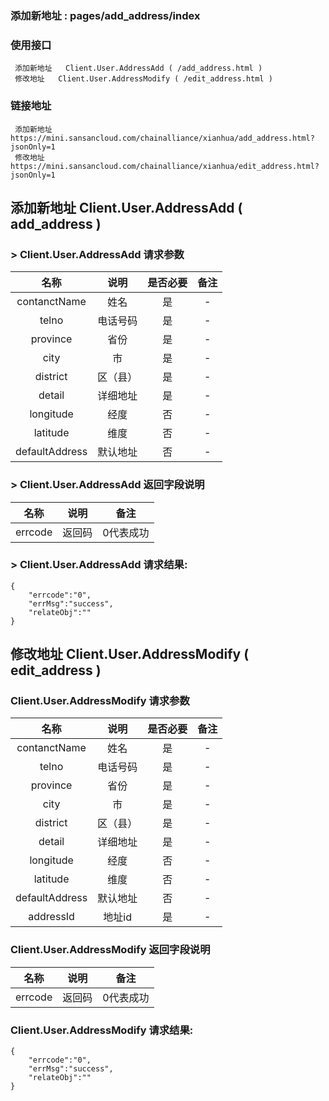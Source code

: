 ### 添加新地址 :   pages/add_address/index

### 使用接口

     添加新地址   Client.User.AddressAdd ( /add_address.html )
     修改地址   Client.User.AddressModify ( /edit_address.html )

### 链接地址

     添加新地址   https://mini.sansancloud.com/chainalliance/xianhua/add_address.html?jsonOnly=1
     修改地址   https://mini.sansancloud.com/chainalliance/xianhua/edit_address.html?jsonOnly=1

##  添加新地址   Client.User.AddressAdd ( add_address )
### > Client.User.AddressAdd  请求参数

|名称|说明|是否必要|备注
|:---:|:---:|:---:|:---:|
|contanctName|姓名|是|-
|telno|电话号码|是|-
|province|省份|是|-
|city|市|是|-
|district|区（县）|是|-
|detail|详细地址|是|-
|longitude|经度|否|-
|latitude|维度|否|-
|defaultAddress|默认地址|否|-

### > Client.User.AddressAdd  返回字段说明
|名称|说明|备注
|:---:|:---:|:---:|
|errcode|返回码| 0代表成功


### > Client.User.AddressAdd  请求结果:

    {
        "errcode":"0",
        "errMsg":"success",
        "relateObj":""
    }
##  修改地址   Client.User.AddressModify ( edit_address )
###  Client.User.AddressModify  请求参数

|名称|说明|是否必要|备注
|:---:|:---:|:---:|:---:|
|contanctName|姓名|是|-
|telno|电话号码|是|-
|province|省份|是|-
|city|市|是|-
|district|区（县）|是|-
|detail|详细地址|是|-
|longitude|经度|否|-
|latitude|维度|否|-
|defaultAddress|默认地址|否|-
|addressId|地址id|是|-

### Client.User.AddressModify  返回字段说明

|名称|说明|备注
|:---:|:---:|:---:|
|errcode|返回码| 0代表成功


### Client.User.AddressModify 请求结果:

    {
        "errcode":"0",
        "errMsg":"success",
        "relateObj":""
    }